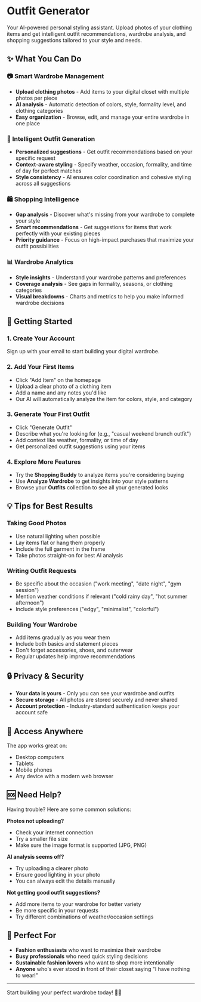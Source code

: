 # Outfit Generator

Your AI-powered personal styling assistant. Upload photos of your clothing items and get intelligent outfit recommendations, wardrobe analysis, and shopping suggestions tailored to your style and needs.

## ✨ What You Can Do

### 📷 Smart Wardrobe Management
- **Upload clothing photos** - Add items to your digital closet with multiple photos per piece
- **AI analysis** - Automatic detection of colors, style, formality level, and clothing categories
- **Easy organization** - Browse, edit, and manage your entire wardrobe in one place

### 👗 Intelligent Outfit Generation
- **Personalized suggestions** - Get outfit recommendations based on your specific request
- **Context-aware styling** - Specify weather, occasion, formality, and time of day for perfect matches
- **Style consistency** - AI ensures color coordination and cohesive styling across all suggestions

### 🛍️ Shopping Intelligence
- **Gap analysis** - Discover what's missing from your wardrobe to complete your style
- **Smart recommendations** - Get suggestions for items that work perfectly with your existing pieces
- **Priority guidance** - Focus on high-impact purchases that maximize your outfit possibilities

### 📊 Wardrobe Analytics
- **Style insights** - Understand your wardrobe patterns and preferences
- **Coverage analysis** - See gaps in formality, seasons, or clothing categories
- **Visual breakdowns** - Charts and metrics to help you make informed wardrobe decisions

## 🚀 Getting Started

### 1. Create Your Account
Sign up with your email to start building your digital wardrobe.

### 2. Add Your First Items
- Click "Add Item" on the homepage
- Upload a clear photo of a clothing item
- Add a name and any notes you'd like
- Our AI will automatically analyze the item for colors, style, and category

### 3. Generate Your First Outfit
- Click "Generate Outfit" 
- Describe what you're looking for (e.g., "casual weekend brunch outfit")
- Add context like weather, formality, or time of day
- Get personalized outfit suggestions using your items

### 4. Explore More Features
- Try the **Shopping Buddy** to analyze items you're considering buying
- Use **Analyze Wardrobe** to get insights into your style patterns
- Browse your **Outfits** collection to see all your generated looks

## 💡 Tips for Best Results

### Taking Good Photos
- Use natural lighting when possible
- Lay items flat or hang them properly
- Include the full garment in the frame
- Take photos straight-on for best AI analysis

### Writing Outfit Requests
- Be specific about the occasion ("work meeting", "date night", "gym session")
- Mention weather conditions if relevant ("cold rainy day", "hot summer afternoon")
- Include style preferences ("edgy", "minimalist", "colorful")

### Building Your Wardrobe
- Add items gradually as you wear them
- Include both basics and statement pieces
- Don't forget accessories, shoes, and outerwear
- Regular updates help improve recommendations

## 🔒 Privacy & Security

- **Your data is yours** - Only you can see your wardrobe and outfits
- **Secure storage** - All photos are stored securely and never shared
- **Account protection** - Industry-standard authentication keeps your account safe

## 📱 Access Anywhere

The app works great on:
- Desktop computers
- Tablets
- Mobile phones
- Any device with a modern web browser

## 🆘 Need Help?

Having trouble? Here are some common solutions:

**Photos not uploading?**
- Check your internet connection
- Try a smaller file size
- Make sure the image format is supported (JPG, PNG)

**AI analysis seems off?**
- Try uploading a clearer photo
- Ensure good lighting in your photo
- You can always edit the details manually

**Not getting good outfit suggestions?**
- Add more items to your wardrobe for better variety
- Be more specific in your requests
- Try different combinations of weather/occasion settings

## 🎯 Perfect For

- **Fashion enthusiasts** who want to maximize their wardrobe
- **Busy professionals** who need quick styling decisions
- **Sustainable fashion lovers** who want to shop more intentionally
- **Anyone** who's ever stood in front of their closet saying "I have nothing to wear!"

---

Start building your perfect wardrobe today! 👗✨